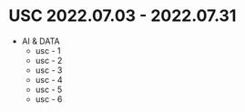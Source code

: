 # USC 2022.07.03 - 2022.07.31

* AI & DATA
  * usc - 1 
  * usc - 2
  * usc - 3 
  * usc - 4 
  * usc - 5
  * usc - 6
  

